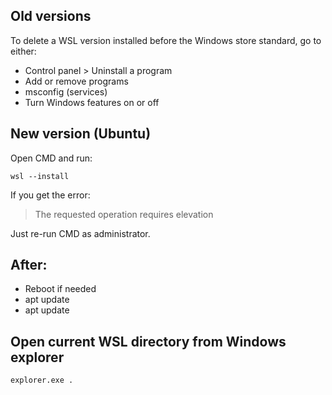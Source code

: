 ## Old versions

To delete a WSL version installed before the Windows store standard, go to either:

* Control panel > Uninstall a program
* Add or remove programs
* msconfig (services)
* Turn Windows features on or off

## New version (Ubuntu)

Open CMD and run:

```shell
wsl --install
```

If you get the error:

> The requested operation requires elevation

Just re-run CMD as administrator.

## After:

* Reboot if needed
* apt update
* apt update

## Open current WSL directory from Windows explorer

```shell
explorer.exe .
```
